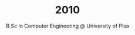 ---
layout: null
title: 2010
subtitle: B.Sc in Computer Engineering @ University of Pisa
image: "img/timeline/unipi.png"
---